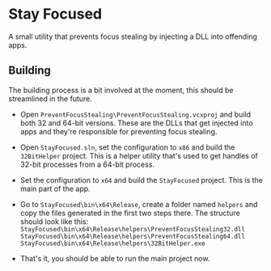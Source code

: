 # Stay Focused

A small utility that prevents focus stealing by injecting a DLL into offending apps.

## Building

The building process is a bit involved at the moment, this should be streamlined in the future.

* Open `PreventFocusStealing\PreventFocusStealing.vcxproj` and build both 32 and 64-bit versions. These are the DLLs that get injected into apps and they're responsible for preventing focus stealing.

* Open `StayFocused.sln`, set the configuration to `x86` and build the `32BitHelper` project. This is a helper utility that's used to get handles of 32-bit processes from a 64-bit process.

* Set the configuration to `x64` and build the `StayFocused` project. This is the main part of the app.

* Go to `StayFocused\bin\x64\Release`, create a folder named `helpers` and copy the files generated in the first two steps there. The structure should look like this:  
`StayFocused\bin\x64\Release\helpers\PreventFocusStealing32.dll`  
`StayFocused\bin\x64\Release\helpers\PreventFocusStealing64.dll`  
`StayFocused\bin\x64\Release\helpers\32BitHelper.exe`

* That's it, you should be able to run the main project now.